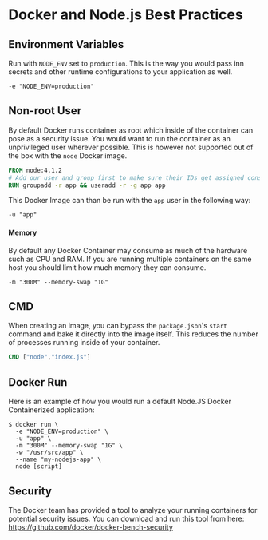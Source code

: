 # Docker and Node.js Best Practices

## Environment Variables

Run with `NODE_ENV` set to `production`. This is the way you would pass inn secrets and other runtime configurations to your application as well.

```
-e "NODE_ENV=production"
```

## Non-root User

By default Docker runs container as root which inside of the container can pose as a security issue. You would want to run the container as an unprivileged user wherever possible. This is however not supported out of the box with the `node` Docker image.

```Dockerfile
FROM node:4.1.2
# Add our user and group first to make sure their IDs get assigned consistently
RUN groupadd -r app && useradd -r -g app app 
```

This Docker Image can than be run with the `app` user in the following way: 

```
-u "app"
```

#### Memory

By default any Docker Container may consume as much of the hardware such as CPU and RAM. If you are running multiple containers on the same host you should limit how much memory they can consume.     

```
-m "300M" --memory-swap "1G"
```

## CMD

When creating an image, you can bypass the `package.json`'s `start` command and bake it directly into the image itself. This reduces the number of processes running inside of your container.

```Dockerfile
CMD ["node","index.js"]
```

## Docker Run

Here is an example of how you would run a default Node.JS Docker Containerized application: 

```
$ docker run \
  -e "NODE_ENV=production" \
  -u "app" \
  -m "300M" --memory-swap "1G" \
  -w "/usr/src/app" \
  --name "my-nodejs-app" \
  node [script]
```

## Security

The Docker team has provided a tool to analyze your running containers for potential security issues. You can download and run this tool from here: https://github.com/docker/docker-bench-security
